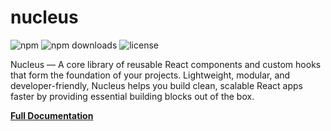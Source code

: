 # nucleus
![npm](https://img.shields.io/npm/v/@dosullivan557/nucleus)
![npm downloads](https://img.shields.io/npm/dm/@dosullivan557/nucleus)
![license](https://img.shields.io/npm/l/@dosullivan557/nucleus)

Nucleus — A core library of reusable React components and custom hooks that form the foundation of your projects. Lightweight, modular, and developer-friendly, Nucleus helps you build clean, scalable React apps faster by providing essential building blocks out of the box.

[**Full Documentation**](https://dosullivan557.github.io/nucleus/)
